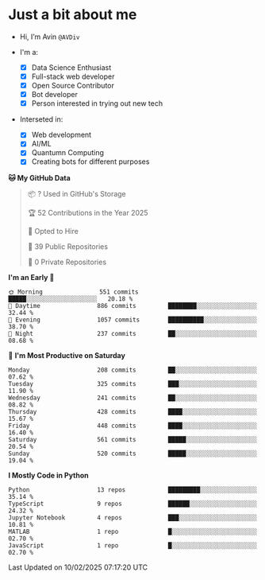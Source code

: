 # Just a bit about me

- Hi, I’m Avin `@AVDiv`

- I'm a:
  - [x] Data Science Enthusiast
  - [x] Full-stack web developer
  - [x] Open Source Contributor
  - [x] Bot developer
  - [x] Person interested in trying out new tech
- Interseted in:
  - [x] Web development
  - [x] AI/ML
  - [x] Quantumn Computing
  - [x] Creating bots for different purposes 

<!--START_SECTION:waka-->
**🐱 My GitHub Data** 

> 📦 ? Used in GitHub's Storage 
 > 
> 🏆 52 Contributions in the Year 2025
 > 
> 💼 Opted to Hire
 > 
> 📜 39 Public Repositories 
 > 
> 🔑 0 Private Repositories 
 > 
**I'm an Early 🐤** 

```text
🌞 Morning                551 commits         █████░░░░░░░░░░░░░░░░░░░░   20.18 % 
🌆 Daytime                886 commits         ████████░░░░░░░░░░░░░░░░░   32.44 % 
🌃 Evening                1057 commits        ██████████░░░░░░░░░░░░░░░   38.70 % 
🌙 Night                  237 commits         ██░░░░░░░░░░░░░░░░░░░░░░░   08.68 % 
```
📅 **I'm Most Productive on Saturday** 

```text
Monday                   208 commits         ██░░░░░░░░░░░░░░░░░░░░░░░   07.62 % 
Tuesday                  325 commits         ███░░░░░░░░░░░░░░░░░░░░░░   11.90 % 
Wednesday                241 commits         ██░░░░░░░░░░░░░░░░░░░░░░░   08.82 % 
Thursday                 428 commits         ████░░░░░░░░░░░░░░░░░░░░░   15.67 % 
Friday                   448 commits         ████░░░░░░░░░░░░░░░░░░░░░   16.40 % 
Saturday                 561 commits         █████░░░░░░░░░░░░░░░░░░░░   20.54 % 
Sunday                   520 commits         █████░░░░░░░░░░░░░░░░░░░░   19.04 % 
```


**I Mostly Code in Python** 

```text
Python                   13 repos            █████████░░░░░░░░░░░░░░░░   35.14 % 
TypeScript               9 repos             ██████░░░░░░░░░░░░░░░░░░░   24.32 % 
Jupyter Notebook         4 repos             ███░░░░░░░░░░░░░░░░░░░░░░   10.81 % 
MATLAB                   1 repo              █░░░░░░░░░░░░░░░░░░░░░░░░   02.70 % 
JavaScript               1 repo              █░░░░░░░░░░░░░░░░░░░░░░░░   02.70 % 
```




 Last Updated on 10/02/2025 07:17:20 UTC
<!--END_SECTION:waka-->
